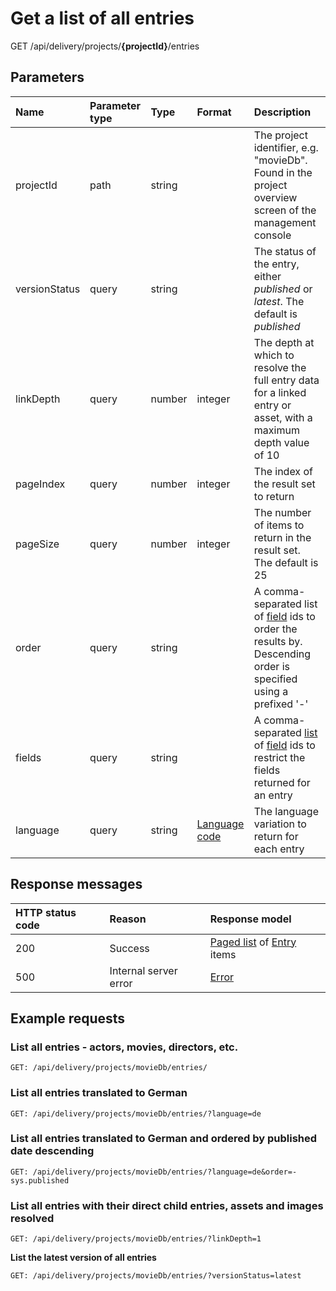 # Get a list of all entries

<span class="label label--get">GET</span> /api/delivery/projects/**{projectId}**/entries

## Parameters

| Name | Parameter type | Type | Format | Description |
|:-|:-|:-|:-|:-|
| projectId | path | string | | The project identifier, e.g. "movieDb". Found in the project overview screen of the management console |
| versionStatus | query | string | | The status of the entry, either *published* or *latest*. The default is *published* |
| linkDepth | query | number | integer | The depth at which to resolve the full entry data for a linked entry or asset, with a maximum depth value of 10 |
| pageIndex | query | number | integer | The index of the result set to return |
| pageSize | query | number | integer | The number of items to return in the result set. The default is 25 |
| order | query | string | | A comma-separated list of [field](/model/content-type.md#field) ids to order the results by. Descending order is specified using a prefixed '-' |
| fields | query | string | | A comma-separated [list](/key-concepts/fields-list.md) of [field](/model/content-type.md#field) ids to restrict the fields returned for an entry |
| language | query | string | [Language code](/localization.md) | The language variation to return for each entry |

## Response messages

| HTTP status code | Reason | Response model|
|:-|:-|:-|
| 200 | Success |[Paged list](/model/paged-list.md) of [Entry](/model/entry.md) items |
| 500 | Internal server error | [Error](/key-concepts/errors.md) |

## Example requests

### List all entries - actors, movies, directors, etc.

```http
GET: /api/delivery/projects/movieDb/entries/
```

### List all entries translated to German

```http
GET: /api/delivery/projects/movieDb/entries/?language=de
```

### List all entries translated to German and ordered by published date descending

```http
GET: /api/delivery/projects/movieDb/entries/?language=de&order=-sys.published
```

### List all entries with their direct child entries, assets and images resolved

```http
GET: /api/delivery/projects/movieDb/entries/?linkDepth=1
```

**List the latest version of all entries**

```http
GET: /api/delivery/projects/movieDb/entries/?versionStatus=latest
```
